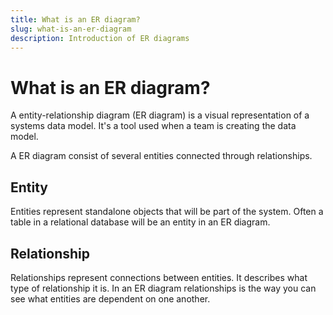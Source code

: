 ```yaml
---
title: What is an ER diagram?
slug: what-is-an-er-diagram
description: Introduction of ER diagrams
---
```


# What is an ER diagram?

A entity-relationship diagram (ER diagram) is a visual representation of a systems data model. It's a tool used when a team is creating the data model.

A ER diagram consist of several entities connected through relationships.

## Entity

Entities represent standalone objects that will be part of the system. Often a table in a relational database will be an entity in an ER diagram.

## Relationship

Relationships represent connections between entities. It describes what type of relationship it is. In an ER diagram relationships is the way you can see what entities are dependent on one another.

